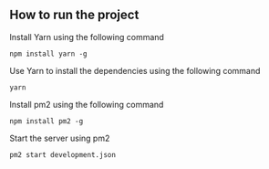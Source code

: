 ## How to run the project

Install Yarn using the following command

`npm install yarn -g`

Use Yarn to install the dependencies using the following command

`yarn`

Install pm2 using the following command

`npm install pm2 -g`

Start the server using pm2

`pm2 start development.json`
